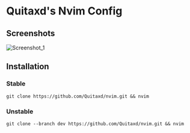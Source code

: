 # Quitaxd's Nvim Config

## Screenshots
![Screenshot_1](https://i.hizliresim.com/fvqh8od.jpg)

## Installation

### Stable
```
git clone https://github.com/Quitaxd/nvim.git && nvim
```

### Unstable
```
git clone --branch dev https://github.com/Quitaxd/nvim.git && nvim
```
